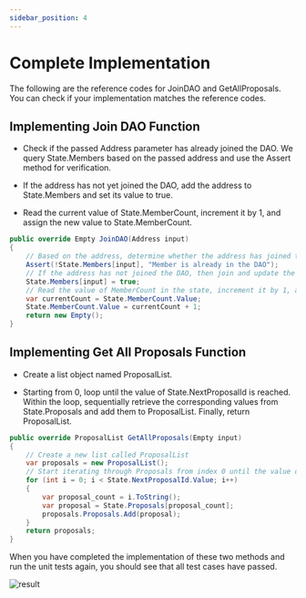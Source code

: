 ```yaml
---
sidebar_position: 4
---
```


# Complete Implementation

The following are the reference codes for JoinDAO and GetAllProposals.
You can check if your implementation matches the reference codes.

## Implementing Join DAO Function

- Check if the passed Address parameter has already joined the DAO. We query State.Members based on the passed address and use the Assert method for verification.

- If the address has not yet joined the DAO, add the address to State.Members and set its value to true.

- Read the current value of State.MemberCount, increment it by 1, and assign the new value to State.MemberCount.

```csharp showLineNumbers
public override Empty JoinDAO(Address input)
{
    // Based on the address, determine whether the address has joined the DAO. If it has, throw an exception
    Assert(!State.Members[input], "Member is already in the DAO");
    // If the address has not joined the DAO, then join and update the state's value to true
    State.Members[input] = true;
    // Read the value of MemberCount in the state, increment it by 1, and update it in the state
    var currentCount = State.MemberCount.Value;
    State.MemberCount.Value = currentCount + 1;
    return new Empty();
}
```

## Implementing Get All Proposals Function

- Create a list object named ProposalList.

- Starting from 0, loop until the value of State.NextProposalId is reached. Within the loop, sequentially retrieve the corresponding values from State.Proposals and add them to ProposalList. Finally, return ProposalList.

```csharp showLineNumbers
public override ProposalList GetAllProposals(Empty input)
{
    // Create a new list called ProposalList
    var proposals = new ProposalList();
    // Start iterating through Proposals from index 0 until the value of NextProposalId, read the corresponding proposal, add it to ProposalList, and finally return ProposalList
    for (int i = 0; i < State.NextProposalId.Value; i++)
    {
        var proposal_count = i.ToString();
        var proposal = State.Proposals[proposal_count];
        proposals.Proposals.Add(proposal);
    }
    return proposals;
}
```

When you have completed the implementation of these two methods and run the unit tests again, you should see that all test cases have passed.

![result](/img/unit-test-output_success.png)